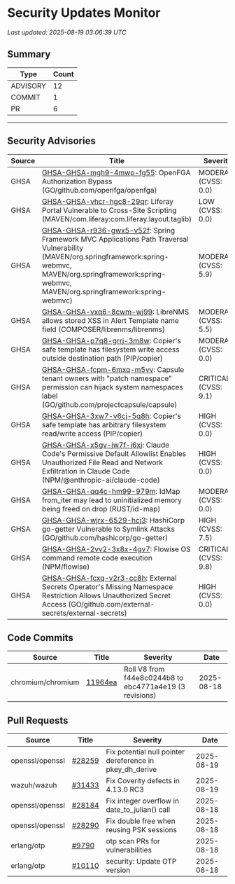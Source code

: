 # Security Updates Monitor

*Last updated: 2025-08-19 03:06:39 UTC*

## Summary
| Type | Count |
|------|-------|
| ADVISORY | 12 |
| COMMIT | 1 |
| PR | 6 |

---

## Security Advisories

| Source | Title | Severity | Date |
|--------|-------|----------|------|
| GHSA | [GHSA-GHSA-mgh9-4mwp-fg55](https://github.com/advisories/GHSA-mgh9-4mwp-fg55): OpenFGA Authorization Bypass  (GO/github.com/openfga/openfga) | MODERATE (CVSS: 0.0) | 2025-08-18 |
| GHSA | [GHSA-GHSA-vhcr-hgc8-29qr](https://github.com/advisories/GHSA-vhcr-hgc8-29qr): Liferay Portal Vulnerable to Cross-Site Scripting  (MAVEN/com.liferay:com.liferay.layout.taglib) | LOW (CVSS: 0.0) | 2025-08-18 |
| GHSA | [GHSA-GHSA-r936-gwx5-v52f](https://github.com/advisories/GHSA-r936-gwx5-v52f): Spring Framework MVC Applications Path Traversal Vulnerability (MAVEN/org.springframework:spring-webmvc, MAVEN/org.springframework:spring-webmvc, MAVEN/org.springframework:spring-webmvc) | MODERATE (CVSS: 5.9) | 2025-08-18 |
| GHSA | [GHSA-GHSA-vxq6-8cwm-wj99](https://github.com/advisories/GHSA-vxq6-8cwm-wj99): LibreNMS allows stored XSS in Alert Template name field (COMPOSER/librenms/librenms) | MODERATE (CVSS: 5.5) | 2025-08-18 |
| GHSA | [GHSA-GHSA-p7q8-grrj-3m8w](https://github.com/advisories/GHSA-p7q8-grrj-3m8w): Copier's safe template has filesystem write access outside destination path (PIP/copier) | MODERATE (CVSS: 0.0) | 2025-08-18 |
| GHSA | [GHSA-GHSA-fcpm-6mxq-m5vv](https://github.com/advisories/GHSA-fcpm-6mxq-m5vv): Capsule tenant owners with "patch namespace" permission can hijack system namespaces label (GO/github.com/projectcapsule/capsule) | CRITICAL (CVSS: 9.1) | 2025-08-18 |
| GHSA | [GHSA-GHSA-3xw7-v6cj-5q8h](https://github.com/advisories/GHSA-3xw7-v6cj-5q8h): Copier's safe template has arbitrary filesystem read/write access (PIP/copier) | HIGH (CVSS: 0.0) | 2025-08-18 |
| GHSA | [GHSA-GHSA-x5gv-jw7f-j6xj](https://github.com/advisories/GHSA-x5gv-jw7f-j6xj): Claude Code's Permissive Default Allowlist Enables Unauthorized File Read and Network Exfiltration in Claude Code (NPM/@anthropic-ai/claude-code) | HIGH (CVSS: 0.0) | 2025-08-18 |
| GHSA | [GHSA-GHSA-qq4c-hm99-979m](https://github.com/advisories/GHSA-qq4c-hm99-979m): IdMap from_iter may lead to uninitialized memory being freed on drop (RUST/id-map) | MODERATE (CVSS: 0.0) | 2025-08-18 |
| GHSA | [GHSA-GHSA-wjrx-6529-hcj3](https://github.com/advisories/GHSA-wjrx-6529-hcj3): HashiCorp go-getter Vulnerable to Symlink Attacks (GO/github.com/hashicorp/go-getter) | HIGH (CVSS: 7.5) | 2025-08-15 |
| GHSA | [GHSA-GHSA-2vv2-3x8x-4gv7](https://github.com/advisories/GHSA-2vv2-3x8x-4gv7): Flowise OS command remote code execution (NPM/flowise) | CRITICAL (CVSS: 9.8) | 2025-08-14 |
| GHSA | [GHSA-GHSA-fcxq-v2r3-cc8h](https://github.com/advisories/GHSA-fcxq-v2r3-cc8h): External Secrets Operator's Missing Namespace Restriction Allows Unauthorized Secret Access (GO/github.com/external-secrets/external-secrets) | HIGH (CVSS: 0.0) | 2025-08-13 |

## Code Commits

| Source | Title | Severity | Date |
|--------|-------|----------|------|
| chromium/chromium | [11964ea](https://github.com/chromium/chromium/commit/11964ea8bd6f296bed45a49714672f6a2f281fd4) | Roll V8 from f44e8c0244b8 to ebc4771a4e19 (3 revisions) | 2025-08-18 |

## Pull Requests

| Source | Title | Severity | Date |
|--------|-------|----------|------|
| openssl/openssl | [#28259](https://github.com/openssl/openssl/pull/28259) | Fix potential null pointer dereference in pkey_dh_derive | 2025-08-19 |
| wazuh/wazuh | [#31433](https://github.com/wazuh/wazuh/pull/31433) | Fix Coverity defects in 4.13.0 RC3 | 2025-08-19 |
| openssl/openssl | [#28184](https://github.com/openssl/openssl/pull/28184) | Fix integer overflow in date_to_julian() call | 2025-08-18 |
| openssl/openssl | [#28290](https://github.com/openssl/openssl/pull/28290) | Fix double free when reusing PSK sessions | 2025-08-18 |
| erlang/otp | [#9790](https://github.com/erlang/otp/pull/9790) | otp scan PRs for vulnerabilities | 2025-08-18 |
| erlang/otp | [#10110](https://github.com/erlang/otp/pull/10110) | security: Update OTP version | 2025-08-18 |

